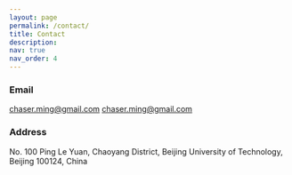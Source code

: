 ```yaml
---
layout: page
permalink: /contact/
title: Contact
description:
nav: true
nav_order: 4
---
```


### Email
chaser.ming@gmail.com
chaser.ming@gmail.com


### Address

No. 100 Ping Le Yuan, Chaoyang District, Beijing University of Technology, Beijing 100124, China 
